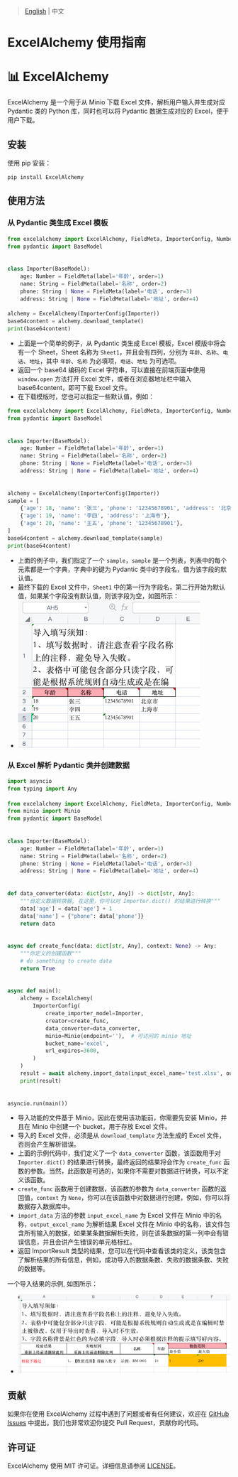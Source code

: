 > [English](README.md) | 中文
> 
# ExcelAlchemy 使用指南

# 📊 ExcelAlchemy

ExcelAlchemy 是一个用于从 Minio 下载 Excel 文件，解析用户输入并生成对应 Pydantic 类的 Python 库，同时也可以将 Pydantic 数据生成对应的 Excel，便于用户下载。

## 安装

使用 pip 安装：

```
pip install ExcelAlchemy
```

## 使用方法

### 从 Pydantic 类生成 Excel 模板

```python
from excelalchemy import ExcelAlchemy, FieldMeta, ImporterConfig, Number, String
from pydantic import BaseModel


class Importer(BaseModel):
    age: Number = FieldMeta(label='年龄', order=1)
    name: String = FieldMeta(label='名称', order=2)
    phone: String | None = FieldMeta(label='电话', order=3)
    address: String | None = FieldMeta(label='地址', order=4)

alchemy = ExcelAlchemy(ImporterConfig(Importer))
base64content = alchemy.download_template()
print(base64content)

```
* 上面是一个简单的例子，从 Pydantic 类生成 Excel 模板，Excel 模版中将会有一个 Sheet，Sheet 名称为 `Sheet1`，并且会有四列，分别为 `年龄`、`名称`、`电话`、`地址`，其中 `年龄`、`名称` 为必填项，`电话`、`地址` 为可选项。
* 返回一个 base64 编码的 Excel 字符串，可以直接在前端页面中使用 `window.open` 方法打开 Excel 文件，或者在浏览器地址栏中输入 base64content，即可下载 Excel 文件。
* 在下载模版时，您也可以指定一些默认值，例如：

```python
from excelalchemy import ExcelAlchemy, FieldMeta, ImporterConfig, Number, String
from pydantic import BaseModel


class Importer(BaseModel):
    age: Number = FieldMeta(label='年龄', order=1)
    name: String = FieldMeta(label='名称', order=2)
    phone: String | None = FieldMeta(label='电话', order=3)
    address: String | None = FieldMeta(label='地址', order=4)


alchemy = ExcelAlchemy(ImporterConfig(Importer))
sample = [
    {'age': 18, 'name': '张三', 'phone': '12345678901', 'address': '北京市'},
    {'age': 19, 'name': '李四', 'address': '上海市'},
    {'age': 20, 'name': '王五', 'phone': '12345678901'},
]
base64content = alchemy.download_template(sample)
print(base64content)
```

* 上面的例子中，我们指定了一个 `sample`，`sample` 是一个列表，列表中的每个元素都是一个字典，字典中的键为 Pydantic 类中的字段名，值为该字段的默认值。
* 最终下载的 Excel 文件中，`Sheet1` 中的第一行为字段名，第二行开始为默认值，如果某个字段没有默认值，则该字段为空，如图所示：
* ![image](https://github.com/SundayWindy/ExcelAlchemy/raw/master/images/001_sample_template.png)

### 从 Excel 解析 Pydantic 类并创建数据

```python
import asyncio
from typing import Any

from excelalchemy import ExcelAlchemy, FieldMeta, ImporterConfig, Number, String
from minio import Minio
from pydantic import BaseModel


class Importer(BaseModel):
    age: Number = FieldMeta(label='年龄', order=1)
    name: String = FieldMeta(label='名称', order=2)
    phone: String | None = FieldMeta(label='电话', order=3)
    address: String | None = FieldMeta(label='地址', order=4)


def data_converter(data: dict[str, Any]) -> dict[str, Any]:
    """自定义数据转换器, 在这里，你可以对 Importer.dict() 的结果进行转换"""
    data['age'] = data['age'] + 1
    data['name'] = {"phone": data['phone']}
    return data


async def create_func(data: dict[str, Any], context: None) -> Any:
    """你定义的创建函数"""
    # do something to create data
    return True


async def main():
    alchemy = ExcelAlchemy(
        ImporterConfig(
            create_importer_model=Importer,
            creator=create_func,
            data_converter=data_converter,
            minio=Minio(endpoint=''),  # 可访问的 minio 地址
            bucket_name='excel',
            url_expires=3600,
        )
    )
    result = await alchemy.import_data(input_excel_name='test.xlsx', output_excel_name="test.xlsx")
    print(result)


asyncio.run(main())
```

* 导入功能的文件基于 Minio，因此在使用该功能前，你需要先安装 Minio，并且在 Minio 中创建一个 bucket，用于存放 Excel 文件。
* 导入的 Excel 文件，必须是从 `download_template` 方法生成的 Excel 文件，否则会产生解析错误。
* 上面的示例代码中，我们定义了一个 `data_converter` 函数，该函数用于对 `Importer.dict()` 的结果进行转换，最终返回的结果将会作为 `create_func` 函数的参数。当然，此函数是可选的，如果你不需要对数据进行转换，可以不定义该函数。
* `create_func` 函数用于创建数据，该函数的参数为 `data_converter` 函数的返回值，`context` 为 `None`，你可以在该函数中对数据进行创建，例如，你可以将数据存入数据库中。
* `import_data` 方法的参数 `input_excel_name` 为 Excel 文件在 Minio 中的名称，`output_excel_name` 为解析结果 Excel 文件在 Minio 中的名称，该文件包含所有输入的数据，如果某条数据解析失败，则在该条数据的第一列中会有错误信息，并且会讲产生错误的单元格标红。
*  返回 ImportResult 类型的结果，您可以在代码中查看该类的定义，该类包含了解析结果的所有信息，例如，成功导入的数据条数、失败的数据条数、失败的数据等。

一个导入结果的示例, 如图所示：
* ![image](https://github.com/SundayWindy/ExcelAlchemy/raw/master/images/002_import_result.png)


## 贡献

如果你在使用 ExcelAlchemy 过程中遇到了问题或者有任何建议，欢迎在 [GitHub Issues](https://github.com/username/repo/issues) 中提出。我们也非常欢迎你提交 Pull Request，贡献你的代码。

## 许可证

ExcelAlchemy 使用 MIT 许可证。详细信息请参阅 [LICENSE](https://github.com/username/repo/blob/main/LICENSE)。